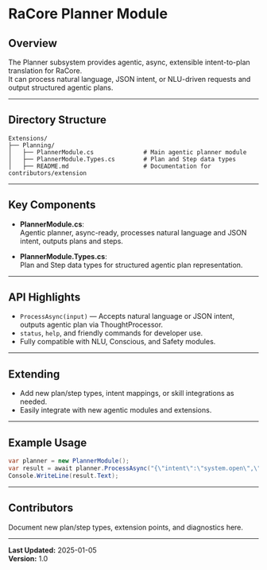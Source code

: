 # RaCore Planner Module

## Overview

The Planner subsystem provides agentic, async, extensible intent-to-plan translation for RaCore.  
It can process natural language, JSON intent, or NLU-driven requests and output structured agentic plans.

---

## Directory Structure

```
Extensions/
├── Planning/
│   ├── PlannerModule.cs              # Main agentic planner module
│   ├── PlannerModule.Types.cs        # Plan and Step data types
│   ├── README.md                     # Documentation for contributors/extension
```

---

## Key Components

- **PlannerModule.cs**:  
  Agentic planner, async-ready, processes natural language and JSON intent, outputs plans and steps.

- **PlannerModule.Types.cs**:  
  Plan and Step data types for structured agentic plan representation.

---

## API Highlights

- `ProcessAsync(input)` — Accepts natural language or JSON intent, outputs agentic plan via ThoughtProcessor.
- `status`, `help`, and friendly commands for developer use.
- Fully compatible with NLU, Conscious, and Safety modules.

---

## Extending

- Add new plan/step types, intent mappings, or skill integrations as needed.
- Easily integrate with new agentic modules and extensions.

---

## Example Usage

```csharp
var planner = new PlannerModule();
var result = await planner.ProcessAsync("{\"intent\":\"system.open\",\"target\":\"Calculator\"}");
Console.WriteLine(result.Text);
```

---

## Contributors

Document new plan/step types, extension points, and diagnostics here.

---

**Last Updated:** 2025-01-05  
**Version:** 1.0
